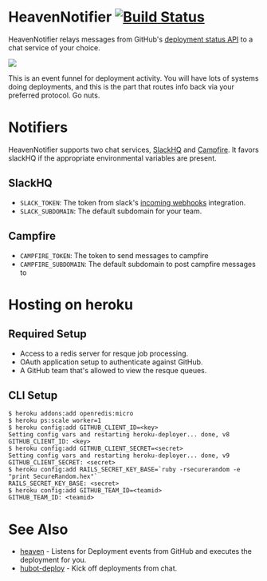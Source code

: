 # HeavenNotifier [![Build Status](https://travis-ci.org/atmos/heaven-notifier.png?branch=master)](https://travis-ci.org/atmos/heaven-notifier)

HeavenNotifier relays messages from GitHub's [deployment status API](http://developer.github.com/v3/repos/deployments/#deployment-statuses) to a chat service of your choice.

![](http://cloudapp.atmos.org/image/1M1D2t1O2F15/Slack%202014-02-25%2020-34-13%202014-02-25%2020-34-15.jpg)

This is an event funnel for deployment activity. You will have lots of systems doing deployments, and this is the part that routes info back via your preferred protocol. Go nuts.

# Notifiers

HeavenNotifier supports two chat services, [SlackHQ](https://slack.com/) and [Campfire](https://campfirenow.com/). It favors slackHQ if the appropriate environmental variables are present.

## SlackHQ

* `SLACK_TOKEN`: The token from slack's [incoming webhooks](https://tlc.slack.com/services/new/incoming-webhook) integration.
* `SLACK_SUBDOMAIN`: The default subdomain for your team.

## Campfire

* `CAMPFIRE_TOKEN`: The token to send messages to campfire
* `CAMPFIRE_SUBDOMAIN`: The default subdomain to post campfire messages to

# Hosting on heroku

## Required Setup

* Access to a redis server for resque job processing.
* OAuth application setup to authenticate against GitHub.
* A GitHub team that's allowed to view the resque queues.

## CLI Setup

    $ heroku addons:add openredis:micro
    $ heroku ps:scale worker=1
    $ heroku config:add GITHUB_CLIENT_ID=<key>
    Setting config vars and restarting heroku-deployer... done, v8
    GITHUB_CLIENT_ID: <key>
    $ heroku config:add GITHUB_CLIENT_SECRET=<secret>
    Setting config vars and restarting heroku-deployer... done, v9
    GITHUB_CLIENT_SECRET: <secret>
    $ heroku config:add RAILS_SECRET_KEY_BASE=`ruby -rsecurerandom -e "print SecureRandom.hex"`
    RAILS_SECRET_KEY_BASE: <secret>
    $ heroku config:add GITHUB_TEAM_ID=<teamid>
    GITHUB_TEAM_ID: <teamid>

# See Also

* [heaven](https://github.com/atmos/heaven) - Listens for Deployment events from GitHub and executes the deployment for you.
* [hubot-deploy](https://github.com/atmos/hubot-deploy) - Kick off deployments from chat.
